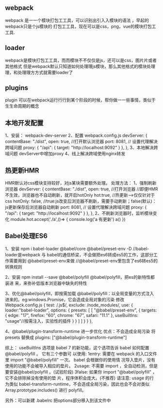 ## webpack
webpack 是⼀一个模块打包⼯工具，可以识别出引⼊入模块的语法 ，早起的webpack只是个js模块的 打包⼯工具，现在可以是css，png，vue的模块打包⼯工具.

## loader
webpack是模块打包⼯工具，⽽而模块不不仅仅是js，还可以是css，图⽚片或者其他格式 但是webpack默认只知道如何处理理js模块，那么其他格式的模块处理理，和处理理⽅方式就需要loader了

## plugins
plugin 可以在webpack运⾏行行到某个阶段的时候，帮你做⼀一些事情，类似于⽣生命周期的概念

## 本地开发配置
1、安装： webpack-dev-server
2、配置 webpack.config.js
devServer: {
  contentBase: "./dist", 
  open: true, //打开默认浏览器
  port: 8081,
  // 设置代理解决跨域问题
  proxy: {
    "/api": {
      target: "http://localhost:9092"
    }
  },
},
3、本地解决跨域问题
devServer中增加proxy
4、线上解决跨域使用nginx转发

## 热更新HMR
HMR默认对css模块支持较好，对js某块需要额外处理。
处理方法：
1、强制刷新浏览器
devServer: {
  contentBase: "./dist",
  open: true, //打开浏览器
  //即便HMR不生效，浏览器也不自动刷新，就开启hotOnly
  hot:true, //热更新-->仅仅针对于css
  hotOnly: false, //true:js改变后浏览器不刷新，需要手动刷新；false(默认)：js更新保存后浏览器自动刷新
  port: 8081,
  // 设置代理解决跨域问题
  proxy: {
    "/api": {
      target: "http://localhost:9092"
    }
  },
},
2、不刷新浏览器时，监听模块变化
module.hot.accept('./a',()=> {
  console.log('a 有更新')
  a()
})

## Babel处理ES6
1、安装 npm i babel-loader @babel/core @babel/preset-env -D
//babel-loader是webpack 与 babel的通信桥梁，不会做把es6转成es5的工作，这部分工作需要用到 @babel/preset-env来做
//@babel/preset-env里包含了es6转es5的转换规则

2、安装  npm install --save @babel/polyfill
@babel/polyfill，把es的新特性都装进 来，来弥补低版本浏览器中缺失的特性

3、优化@babel/polyfill，即按需加载
@babel/polyfill：以全局变量的方式注入进来的。eg:windows.Promise，它会造成全局对象的污染
修改Webpack.config.js
{ test: /\.js$/, 
  exclude: /node_modules/, 
  use: {
    loader:"babel-loader",
    options: {
      presets: [
        [
          "@babel/preset-env",
          {
            targets: {
              edge: "17",
              firefox: "60",
              chrome: "67",
              safari: "11.1"
            },
            useBuiltIns: "usage"//按需注入，实验性的插件 }
          } 
        ]
      ]
    }
  }
},

4、@babel/plugin-transform-runtime 进一步优化
优点：不会造成全局污染
将 presets 替换成 plugins: ["@babel/plugin-transform-runtime"]

综上：
useBuiltIns 选项是 babel 7 的新功能，这个选项告诉 babel 如何配置 @babel/polyfill 。 它有三个参数可 以使用: 1entry: 需要在 webpack 的入口文件里 import "@babel/polyfill" 一次。 babel 会根据你的使用情 况导入垫片，没有使用的功能不会被导入相应的垫片。 2usage: 不需要 import ，全自动检测，但是要安装@babel/polyfill 。(试验阶段) 3false: 如果你 import "@babel/polyfill" ，它不会排除掉没有使用的垫 片，程序体积会庞大。(不推荐)
请注意: usage 的行为类似 babel-transform-runtime，不会造成全局污染，因此也会不会对类似 Array.prototype.includes() 进行 polyfill。

另外：可以新建 .babelrc 把options部分移入到该文件中
